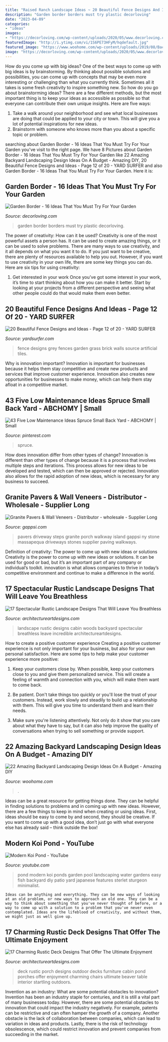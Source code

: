 ```yaml
---
title: "Raised Ranch Landscape Ideas ~ 20 Beautiful Fence Designs And Ideas"
description: "Garden border borders must try plastic decorloving"
date: "2023-04-09"
categories:
- "ideas"
images:
- "https://decorloving.com/wp-content/uploads/2020/05/www.decorloving.com-12.jpg"
featuredImage: "http://i.ytimg.com/vi/1S6PE73HFyM/hqdefault.jpg"
featured_image: "https://www.woohome.com/wp-content/uploads/2019/08/Backyard-Landscaping-Ideas-On-A-Budget-15.jpg"
image: "https://decorloving.com/wp-content/uploads/2020/05/www.decorloving.com-12.jpg"
---
```



How do you come up with big ideas?
One of the best ways to come up with big ideas is by brainstorming. By thinking about possible solutions and possibilities, you can come up with concepts that may be even more interesting or challenging than what you currently think. Sometimes all it takes is some fresh creativity to inspire something new. So how do you go about brainstorming ideas? There are a few different methods, but the most important thing is to keep your ideas as accessible as possible so that everyone can contribute their own unique insights. Here are five ways: 
1) Take a walk around your neighborhood and see what local businesses are doing that could be applied to your city or town. This will give you a lot of potential inspirations for new ideas. 
2) Brainstorm with someone who knows more than you about a specific topic or problem.

	

		
searching about Garden Border - 16 Ideas That You Must Try For Your Garden you've visit to the right page. We have 8 Pictures about Garden Border - 16 Ideas That You Must Try For Your Garden like 22 Amazing Backyard Landscaping Design Ideas On A Budget - Amazing DIY, 20 Beautiful Fence Designs and Ideas - Page 12 of 20 - YARD SURFER and also Garden Border - 16 Ideas That You Must Try For Your Garden. Here it is:
		
    
## Garden Border - 16 Ideas That You Must Try For Your Garden

<img loading=lazy src="https://decorloving.com/wp-content/uploads/2020/05/www.decorloving.com-12.jpg" onerror="this.onerror=null;this.src='https://tse1.mm.bing.net/th?id=OIP.daoQKKDDqwzQzvnYG-yNIQHaLH&amp;pid=15.1';" alt="Garden Border - 16 Ideas That You Must Try For Your Garden">

_Source: decorloving.com_

>garden border borders must try plastic decorloving. 

	

The power of creativity: How can it be used?
Creativity is one of the most powerful assets a person has. It can be used to create amazing things, or it can be used to solve problems. There are many ways to use creativity, and it all depends on what you want it to do. If you just want to be creative, there are plenty of resources available to help you out. However, if you want to use creativity in your own life, there are some key things you can do. Here are six tips for using creativity: 
1. Get interested in your work
Once you’ve got some interest in your work, it’s time to start thinking about how you can make it better. Start by looking at your projects from a different perspective and seeing what other people could do that would make them even better.

    
## 20 Beautiful Fence Designs And Ideas - Page 12 Of 20 - YARD SURFER

<img loading=lazy src="http://yardsurfer.com/wp-content/uploads/2017/01/Fence-Designs-and-Ideas-12.jpg" onerror="this.onerror=null;this.src='https://tse2.mm.bing.net/th?id=OIP.tL3XiDAy2V2AW6QBwtH5UQHaKh&amp;pid=15.1';" alt="20 Beautiful Fence Designs and Ideas - Page 12 of 20 - YARD SURFER">

_Source: yardsurfer.com_

>fence designs grey fences garden grass brick walls source artificial tiles. 

	

Why is innovation important?
Innovation is important for businesses because it helps them stay competitive and create new products and services that improve customer experience. Innovation also creates new opportunities for businesses to make money, which can help them stay afloat in a competitive market.

    
## 43 Five Low Maintenance Ideas Spruce Small Back Yard - ABCHOMY | Small

<img loading=lazy src="https://i.pinimg.com/736x/63/50/f3/6350f3d051dcfc9038f03980228ff6d6.jpg" onerror="this.onerror=null;this.src='https://tse2.mm.bing.net/th?id=OIP.QsaxsBJClH10XU7AVOtwMQHaJ3&amp;pid=15.1';" alt="43 Five Low Maintenance Ideas Spruce Small Back Yard - ABCHOMY | Small">

_Source: pinterest.com_

>spruce. 

	

How does innovation differ from other types of change?
Innovation is different than other types of change because it is a process that involves multiple steps and iterations. This process allows for new ideas to be developed and tested, which can then be approved or rejected. Innovation also allows for the rapid adoption of new ideas, which is necessary for any business to succeed.

    
## Granite Pavers &amp; Wall Veneers - Distributor - Wholesale - Supplier Long

<img loading=lazy src="http://gappsi.com/wp-content/uploads/2017/05/Granete-pavers-driveways-long-island-Gappsi.jpg" onerror="this.onerror=null;this.src='https://tse1.mm.bing.net/th?id=OIP.mHj6V0QTAhB_OG-norJYBQHaE6&amp;pid=15.1';" alt="Granite Pavers &amp; Wall Veneers - Distributor - wholesale - Supplier Long">

_Source: gappsi.com_

>pavers driveway steps granite porch walkway island gappsi ny stone massapequa driveways stones supplier paving walkways. 

	

Definition of creativity: The power to come up with new ideas or solutions
Creativity is the power to come up with new ideas or solutions. It can be used for good or bad, but it’s an important part of any company or individual’s toolkit. innovation is what allows companies to thrive in today’s competitive environment and continue to make a difference in the world.

    
## 17 Spectacular Rustic Landscape Designs That Will Leave You Breathless

<img loading=lazy src="https://www.architectureartdesigns.com/wp-content/uploads/2015/08/17-Spectacular-Rustic-Landscape-Designs-That-Will-Leave-You-Breathless-9.jpg" onerror="this.onerror=null;this.src='https://tse4.mm.bing.net/th?id=OIP.85tWaVgaSelVtA9GsVe2MwHaLI&amp;pid=15.1';" alt="17 Spectacular Rustic Landscape Designs That Will Leave You Breathless">

_Source: architectureartdesigns.com_

>landscape rustic designs cabin woods backyard spectacular breathless leave incredible architectureartdesigns. 

	

How to create a positive customer experience
Creating a positive customer experience is not only important for your business, but also for your own personal satisfaction. Here are some tips to help make your customer experience more positive:
1. Keep your customers close by. When possible, keep your customers close to you and give them personalized service. This will create a feeling of warmth and connection with you, which will make them want to come back.

2. Be patient. Don't take things too quickly or you'll lose the trust of your customers. Instead, work slowly and steadily to build up a relationship with them. This will give you time to understand them and learn their needs.

3. Make sure you're listening attentively. Not only do it show that you care about what they have to say, but it can also help improve the quality of conversations when trying to sell something or provide support.

    
## 22 Amazing Backyard Landscaping Design Ideas On A Budget - Amazing DIY

<img loading=lazy src="https://www.woohome.com/wp-content/uploads/2019/08/Backyard-Landscaping-Ideas-On-A-Budget-15.jpg" onerror="this.onerror=null;this.src='https://tse1.mm.bing.net/th?id=OIP.4QIdR04QEk116-h-zaSMPQHaJ4&amp;pid=15.1';" alt="22 Amazing Backyard Landscaping Design Ideas On A Budget - Amazing DIY">

_Source: woohome.com_

>. 

	

Ideas can be a great resource for getting things done. They can be helpful in finding solutions to problems and in coming up with new ideas. However, there are a few things to keep in mind when creating or using ideas. First, ideas should be easy to come by and second, they should be creative. If you want to come up with a good idea, don’t just go with what everyone else has already said – think outside the box!

    
## Modern Koi Pond - YouTube

<img loading=lazy src="http://i.ytimg.com/vi/1S6PE73HFyM/hqdefault.jpg" onerror="this.onerror=null;this.src='https://tse3.mm.bing.net/th?id=OIP.ZF4Ung4Bfi8B6-ApblnjngHaFj&amp;pid=15.1';" alt="Modern Koi Pond - YouTube">

_Source: youtube.com_

>pond modern koi ponds garden pool landscaping water gardens easy fish backyard diy patio yard japanese features sterlet sturgeon minimalist. 

	


    Ideas can be anything and everything. They can be new ways of looking at an old problem, or new ways to approach an old one. They can be a way to think about something that you've never thought of before, or a way to come up with a solution to a problem that you've never even contemplated. Ideas are the lifeblood of creativity, and without them, we might just as well give up.

    
## 17 Charming Rustic Deck Designs That Offer The Ultimate Enjoyment

<img loading=lazy src="http://www.architectureartdesigns.com/wp-content/uploads/2015/02/17-Charming-Rustic-Deck-Designs-That-Offer-The-Ultimate-Enjoyment-16-630x942.jpg" onerror="this.onerror=null;this.src='https://tse3.mm.bing.net/th?id=OIP.tiJX4-ZVFot1PRa9Apa_pgHaLE&amp;pid=15.1';" alt="17 Charming Rustic Deck Designs That Offer The Ultimate Enjoyment">

_Source: architectureartdesigns.com_

>deck rustic porch designs outdoor decks furniture cabin pond porches offer enjoyment charming chairs ultimate beaver table interior startling outdoors. 

	

Invention as an industry: What are some potential obstacles to innovation?
Invention has been an industry staple for centuries, and it is still a vital part of many businesses today. However, there are some potential obstacles to innovation that could impact the industry negatively. For example, patents can be restrictive and can often hamper the growth of a company. Another obstacle is the lack of collaboration between companies, which can lead to variation in ideas and products. Lastly, there is the risk of technology obsolescence, which could restrict innovation and prevent companies from succeeding in the market.

